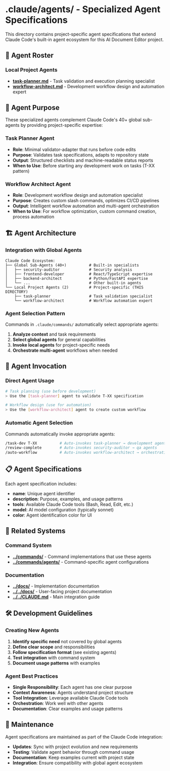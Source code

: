 # .claude/agents/ - Specialized Agent Specifications

This directory contains project-specific agent specifications that extend Claude Code's built-in agent ecosystem for this AI Document Editor project.

## 🤖 Agent Roster

### Local Project Agents
- **[task-planner.md](task-planner.md)** - Task validation and execution planning specialist
- **[workflow-architect.md](workflow-architect.md)** - Development workflow design and automation expert

## 🎯 Agent Purpose

These specialized agents complement Claude Code's 40+ global sub-agents by providing project-specific expertise:

### Task Planner Agent
- **Role**: Minimal validator-adapter that runs before code edits
- **Purpose**: Validates task specifications, adapts to repository state
- **Output**: Structured checklists and machine-readable status reports
- **When to Use**: Before starting any development work on tasks (T-XX pattern)

### Workflow Architect Agent
- **Role**: Development workflow design and automation specialist
- **Purpose**: Creates custom slash commands, optimizes CI/CD pipelines
- **Output**: Intelligent workflow automation and multi-agent orchestration
- **When to Use**: For workflow optimization, custom command creation, process automation

## 🏗️ Agent Architecture

### Integration with Global Agents
```
Claude Code Ecosystem:
├── Global Sub-Agents (40+)          # Built-in specialists
│   ├── security-auditor             # Security analysis
│   ├── frontend-developer           # React/TypeScript expertise
│   ├── backend-architect            # Python/FastAPI expertise
│   └── ...                          # Other built-in agents
└── Local Project Agents (2)         # Project-specific (THIS DIRECTORY)
    ├── task-planner                 # Task validation specialist
    └── workflow-architect           # Workflow automation expert
```

### Agent Selection Pattern
Commands in `.claude/commands/` automatically select appropriate agents:
1. **Analyze context** and task requirements
2. **Select global agents** for general capabilities
3. **Invoke local agents** for project-specific needs
4. **Orchestrate multi-agent** workflows when needed

## 🔄 Agent Invocation

### Direct Agent Usage
```bash
# Task planning (use before development)
> Use the [task-planner] agent to validate T-XX specification

# Workflow design (use for automation)
> Use the [workflow-architect] agent to create custom workflow
```

### Automatic Agent Selection
Commands automatically invoke appropriate agents:
```bash
/task-dev T-XX          # Auto-invokes task-planner → development agents
/review-complete        # Auto-invokes security-auditor → qa agents
/auto-workflow          # Auto-invokes workflow-architect → orchestration
```

## 📋 Agent Specifications

Each agent specification includes:
- **name**: Unique agent identifier
- **description**: Purpose, examples, and usage patterns
- **tools**: Available Claude Code tools (Bash, Read, Edit, etc.)
- **model**: AI model configuration (typically sonnet)
- **color**: Agent identification color for UI

## 🔗 Related Systems

### Command System
- **[../commands/](../commands/)** - Command implementations that use these agents
- **[../commands/agents/](../commands/agents/)** - Command-specific agent configurations

### Documentation
- **[../docs/](../docs/)** - Implementation documentation
- **[../../docs/](../../docs/)** - User-facing project documentation
- **[../../CLAUDE.md](../../CLAUDE.md)** - Main integration guide

## 🛠️ Development Guidelines

### Creating New Agents
1. **Identify specific need** not covered by global agents
2. **Define clear scope** and responsibilities
3. **Follow specification format** (see existing agents)
4. **Test integration** with command system
5. **Document usage patterns** with examples

### Agent Best Practices
- **Single Responsibility**: Each agent has one clear purpose
- **Context Awareness**: Agents understand project structure
- **Tool Integration**: Leverage available Claude Code tools
- **Orchestration**: Work well with other agents
- **Documentation**: Clear examples and usage patterns

## 🔄 Maintenance

Agent specifications are maintained as part of the Claude Code integration:
- **Updates**: Sync with project evolution and new requirements
- **Testing**: Validate agent behavior through command usage
- **Documentation**: Keep examples current with project state
- **Integration**: Ensure compatibility with global agent ecosystem